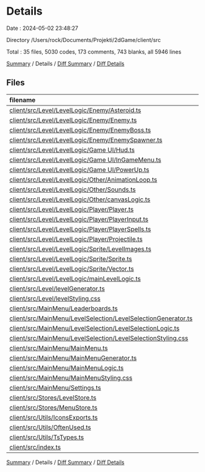 # Details

Date : 2024-05-02 23:48:27

Directory /Users/rock/Documents/Projekti/2dGame/client/src

Total : 35 files,  5030 codes, 173 comments, 743 blanks, all 5946 lines

[Summary](results.md) / Details / [Diff Summary](diff.md) / [Diff Details](diff-details.md)

## Files
| filename | language | code | comment | blank | total |
| :--- | :--- | ---: | ---: | ---: | ---: |
| [client/src/Level/LevelLogic/Enemy/Asteroid.ts](/client/src/Level/LevelLogic/Enemy/Asteroid.ts) | TypeScript | 78 | 0 | 14 | 92 |
| [client/src/Level/LevelLogic/Enemy/Enemy.ts](/client/src/Level/LevelLogic/Enemy/Enemy.ts) | TypeScript | 183 | 6 | 22 | 211 |
| [client/src/Level/LevelLogic/Enemy/EnemyBoss.ts](/client/src/Level/LevelLogic/Enemy/EnemyBoss.ts) | TypeScript | 13 | 0 | 2 | 15 |
| [client/src/Level/LevelLogic/Enemy/EnemySpawner.ts](/client/src/Level/LevelLogic/Enemy/EnemySpawner.ts) | TypeScript | 276 | 3 | 50 | 329 |
| [client/src/Level/LevelLogic/Game UI/Hud.ts](/client/src/Level/LevelLogic/Game%20UI/Hud.ts) | TypeScript | 217 | 12 | 30 | 259 |
| [client/src/Level/LevelLogic/Game UI/InGameMenu.ts](/client/src/Level/LevelLogic/Game%20UI/InGameMenu.ts) | TypeScript | 308 | 2 | 28 | 338 |
| [client/src/Level/LevelLogic/Game UI/PowerUp.ts](/client/src/Level/LevelLogic/Game%20UI/PowerUp.ts) | TypeScript | 253 | 3 | 33 | 289 |
| [client/src/Level/LevelLogic/Other/AnimationLoop.ts](/client/src/Level/LevelLogic/Other/AnimationLoop.ts) | TypeScript | 25 | 1 | 8 | 34 |
| [client/src/Level/LevelLogic/Other/Sounds.ts](/client/src/Level/LevelLogic/Other/Sounds.ts) | TypeScript | 67 | 0 | 14 | 81 |
| [client/src/Level/LevelLogic/Other/canvasLogic.ts](/client/src/Level/LevelLogic/Other/canvasLogic.ts) | TypeScript | 30 | 33 | 9 | 72 |
| [client/src/Level/LevelLogic/Player/Player.ts](/client/src/Level/LevelLogic/Player/Player.ts) | TypeScript | 229 | 2 | 22 | 253 |
| [client/src/Level/LevelLogic/Player/PlayerInput.ts](/client/src/Level/LevelLogic/Player/PlayerInput.ts) | TypeScript | 191 | 14 | 17 | 222 |
| [client/src/Level/LevelLogic/Player/PlayerSpells.ts](/client/src/Level/LevelLogic/Player/PlayerSpells.ts) | TypeScript | 403 | 8 | 55 | 466 |
| [client/src/Level/LevelLogic/Player/Projectile.ts](/client/src/Level/LevelLogic/Player/Projectile.ts) | TypeScript | 226 | 2 | 31 | 259 |
| [client/src/Level/LevelLogic/Sprite/LevelImages.ts](/client/src/Level/LevelLogic/Sprite/LevelImages.ts) | TypeScript | 20 | 7 | 8 | 35 |
| [client/src/Level/LevelLogic/Sprite/Sprite.ts](/client/src/Level/LevelLogic/Sprite/Sprite.ts) | TypeScript | 39 | 9 | 6 | 54 |
| [client/src/Level/LevelLogic/Sprite/Vector.ts](/client/src/Level/LevelLogic/Sprite/Vector.ts) | TypeScript | 8 | 0 | 1 | 9 |
| [client/src/Level/LevelLogic/mainLevelLogic.ts](/client/src/Level/LevelLogic/mainLevelLogic.ts) | TypeScript | 132 | 26 | 26 | 184 |
| [client/src/Level/levelGenerator.ts](/client/src/Level/levelGenerator.ts) | TypeScript | 10 | 0 | 5 | 15 |
| [client/src/Level/levelStyling.css](/client/src/Level/levelStyling.css) | CSS | 915 | 12 | 107 | 1,034 |
| [client/src/MainMenu/Leaderboards.ts](/client/src/MainMenu/Leaderboards.ts) | TypeScript | 54 | 0 | 12 | 66 |
| [client/src/MainMenu/LevelSelection/LevelSelectionGenerator.ts](/client/src/MainMenu/LevelSelection/LevelSelectionGenerator.ts) | TypeScript | 24 | 0 | 9 | 33 |
| [client/src/MainMenu/LevelSelection/LevelSelectionLogic.ts](/client/src/MainMenu/LevelSelection/LevelSelectionLogic.ts) | TypeScript | 31 | 0 | 8 | 39 |
| [client/src/MainMenu/LevelSelection/LevelSelectionStyling.css](/client/src/MainMenu/LevelSelection/LevelSelectionStyling.css) | CSS | 112 | 1 | 23 | 136 |
| [client/src/MainMenu/MainMenu.ts](/client/src/MainMenu/MainMenu.ts) | TypeScript | 157 | 5 | 28 | 190 |
| [client/src/MainMenu/MainMenuGenerator.ts](/client/src/MainMenu/MainMenuGenerator.ts) | TypeScript | 25 | 0 | 5 | 30 |
| [client/src/MainMenu/MainMenuLogic.ts](/client/src/MainMenu/MainMenuLogic.ts) | TypeScript | 190 | 11 | 48 | 249 |
| [client/src/MainMenu/MainMenuStyling.css](/client/src/MainMenu/MainMenuStyling.css) | CSS | 401 | 13 | 56 | 470 |
| [client/src/MainMenu/Settings.ts](/client/src/MainMenu/Settings.ts) | TypeScript | 49 | 1 | 9 | 59 |
| [client/src/Stores/LevelStore.ts](/client/src/Stores/LevelStore.ts) | TypeScript | 73 | 0 | 12 | 85 |
| [client/src/Stores/MenuStore.ts](/client/src/Stores/MenuStore.ts) | TypeScript | 46 | 0 | 9 | 55 |
| [client/src/Utils/IconsExports.ts](/client/src/Utils/IconsExports.ts) | TypeScript | 15 | 0 | 4 | 19 |
| [client/src/Utils/OftenUsed.ts](/client/src/Utils/OftenUsed.ts) | TypeScript | 28 | 0 | 5 | 33 |
| [client/src/Utils/TsTypes.ts](/client/src/Utils/TsTypes.ts) | TypeScript | 190 | 0 | 24 | 214 |
| [client/src/index.ts](/client/src/index.ts) | TypeScript | 12 | 2 | 3 | 17 |

[Summary](results.md) / Details / [Diff Summary](diff.md) / [Diff Details](diff-details.md)